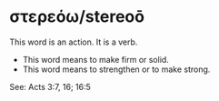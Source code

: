 # στερεόω/stereoō
This word is an action. It is a verb.

* This word means to make firm or solid.
* This word means to strengthen or to make strong.

See: Acts 3:7, 16; 16:5
